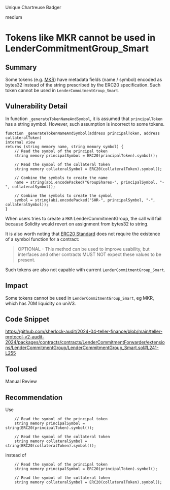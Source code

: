 Unique Chartreuse Badger

medium

# Tokens like MKR cannot be used in LenderCommitmentGroup_Smart

## Summary

Some tokens (e.g. [MKR](https://etherscan.io/address/0x9f8f72aa9304c8b593d555f12ef6589cc3a579a2#code)) have metadata fields (name / symbol) encoded as bytes32 instead of the string prescribed by the ERC20 specification. Such token cannot be used in `LenderCommitmentGroup_Smart`.

## Vulnerability Detail

In function `_generateTokenNameAndSymbol`, it is assumed that `principalToken` has a string symbol. However, such assumption is incorrect to some tokens.

    function _generateTokenNameAndSymbol(address principalToken, address collateralToken) 
    internal view 
    returns (string memory name, string memory symbol) {
        // Read the symbol of the principal token
        string memory principalSymbol = ERC20(principalToken).symbol();
        
        // Read the symbol of the collateral token
        string memory collateralSymbol = ERC20(collateralToken).symbol();
        
        // Combine the symbols to create the name
        name = string(abi.encodePacked("GroupShares-", principalSymbol, "-", collateralSymbol));
        
        // Combine the symbols to create the symbol
        symbol = string(abi.encodePacked("SHR-", principalSymbol, "-", collateralSymbol));
    }

When users tries to create a `MKR` LenderCommitmentGroup, the call will fail because Solidity would revert on assignment from bytes32 to string.

It is also worth noting that [ERC20 Standard](https://eips.ethereum.org/EIPS/eip-20) does not require the existence of a symbol function for a contract:

> OPTIONAL - This method can be used to improve usability, but interfaces and other contracts MUST NOT expect these values to be present.

Such tokens are also not capable with current `LenderCommitmentGroup_Smart`.

## Impact

Some tokens cannot be used in `LenderCommitmentGroup_Smart`, eg MKR, which has 70M liquidity on uniV3.

## Code Snippet

https://github.com/sherlock-audit/2024-04-teller-finance/blob/main/teller-protocol-v2-audit-2024/packages/contracts/contracts/LenderCommitmentForwarder/extensions/LenderCommitmentGroup/LenderCommitmentGroup_Smart.sol#L241-L255

## Tool used

Manual Review

## Recommendation

Use 

        // Read the symbol of the principal token
        string memory principalSymbol = string(ERC20(principalToken).symbol());
        
        // Read the symbol of the collateral token
        string memory collateralSymbol = string(ERC20(collateralToken).symbol());

instead of 

        // Read the symbol of the principal token
        string memory principalSymbol = ERC20(principalToken).symbol();
        
        // Read the symbol of the collateral token
        string memory collateralSymbol = ERC20(collateralToken).symbol();
        


